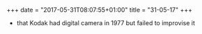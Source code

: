 +++
date = "2017-05-31T08:07:55+01:00"
title = "31-05-17"
+++

* that Kodak had digital camera in 1977 but failed to improvise it

